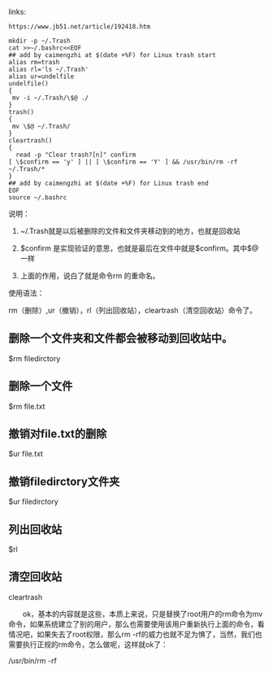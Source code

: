 links:

    https://www.jb51.net/article/192418.htm

```
mkdir -p ~/.Trash
cat >>~/.bashrc<<EOF
## add by caimengzhi at $(date +%F) for Linux trash start
alias rm=trash
alias rl='ls ~/.Trash'
alias ur=undelfile
undelfile()
{
 mv -i ~/.Trash/\$@ ./
}
trash()
{
 mv \$@ ~/.Trash/
}
cleartrash()
{
  read -p "Clear trash?[n]" confirm
[ \$confirm == 'y' ] || [ \$confirm == 'Y' ] && /usr/bin/rm -rf ~/.Trash/*
}
## add by caimengzhi at $(date +%F) for Linux trash end
EOF
source ~/.bashrc
```

说明：

1. ~/.Trash就是以后被删除的文件和文件夹移动到的地方，也就是回收站

2. \$confirm 是实现验证的意思，也就是最后在文件中就是$confirm。其中\$@一样

3. 上面的作用，说白了就是命令rm 的重命名。

使用语法：

rm（删除）,ur（撤销），rl（列出回收站），cleartrash（清空回收站）命令了。

## 删除一个文件夹和文件都会被移动到回收站中。

$rm filedirctory

## 删除一个文件

$rm file.txt

## 撤销对file.txt的删除

$ur file.txt

## 撤销filedirctory文件夹

$ur filedirctory

## 列出回收站

$rl

## 清空回收站

cleartrash

　　ok，基本的内容就是这些，本质上来说，只是替换了root用户的rm命令为mv命令，如果系统建立了别的用户，那么也需要使用该用户重新执行上面的命令，看情况吧，如果失去了root权限，那么rm -rf的威力也就不足为惧了，当然，我们也需要执行正规的rm命令，怎么做呢，这样就ok了：

/usr/bin/rm -rf
